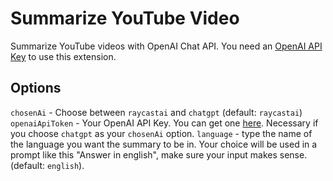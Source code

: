 # Summarize YouTube Video

Summarize YouTube videos with OpenAI Chat API. You need an [OpenAI API Key](https://platform.openai.com/account/api-keys) to use this extension.

## Options

`chosenAi` - Choose between `raycastai` and `chatgpt` (default: `raycastai`)
`openaiApiToken` - Your OpenAI API Key. You can get one [here](https://platform.openai.com/account/api-keys). Necessary if you choose `chatgpt` as your `chosenAi` option.
`language` - type the name of the language you want the summary to be in. Your choice will be used in a prompt like this "Answer in english", make sure your input makes sense. (default: `english`).
